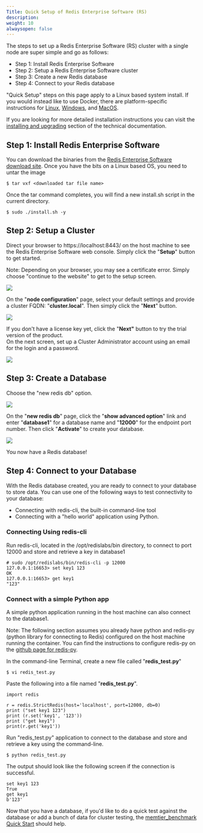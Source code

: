 ```yaml
---
Title: Quick Setup of Redis Enterprise Software (RS)
description: 
weight: 10
alwaysopen: false
---
```

The steps to set up a Redis Enterprise Software (RS) cluster with a
single node are super simple and go as follows:

-   Step 1: Install Redis Enterprise Software
-   Step 2: Setup a Redis Enterprise Software cluster
-   Step 3: Create a new Redis database
-   Step 4: Connect to your Redis database

"Quick Setup" steps on this page apply to a Linux based system install.
If you would instead like to use Docker, there are platform-specific
instructions for
[Linux](/redis-enterprise-documentation/getting-started/docker/linux/),
[Windows](/redis-enterprise-documentation/getting-started/docker/windows/),
and
[MacOS](/redis-enterprise-documentation/getting-started/docker/macos/).

If you are looking for more detailed installation instructions you can
visit the [installing and
upgrading](https://redislabs.com/redis-enterprise-documentation/administering/installing-upgrading/)
section of the technical documentation.

Step 1: Install Redis Enterprise Software
-----------------------------------------

You can download the binaries from the [Redis Enterprise Software
download
site](https://app.redislabs.com/#/sign-up/software?direct=true). Once
you have the bits on a Linux based OS, you need to untar the image

``` {style="border: 2px solid #ddd; background-color: #333; color: #fff; padding: 10px; -webkit-font-smoothing: auto;"}
$ tar vxf <downloaded tar file name>
```

Once the tar command completes, you will find a new install.sh script in
the current directory.

``` {style="border: 2px solid #ddd; background-color: #333; color: #fff; padding: 10px; -webkit-font-smoothing: auto;"}
$ sudo ./install.sh -y
```

Step 2: Setup a Cluster
-----------------------

Direct your browser to https://localhost:8443/ on the host machine to
see the Redis Enterprise Software web console. Simply click the
"**Setup**" button to get started.

Note: Depending on your browser, you may see a certificate error. Simply
choose "continue to the website" to get to the setup screen.

![](/images/rs/setup_linux.png?width=600&height=287)

On the "**node configuration**" page, select your default settings and
provide a cluster FQDN: "**cluster.local**". Then simply click the
"**Next**" button.

![](/images/rs/RP-SetupScreen2.jpeg?width=600&height=378)

If you don't have a license key yet, click the "**Next"** button to try
the trial version of the product.\
On the next screen, set up a Cluster Administrator account using an
email for the login and a password.

![](/images/rs/RP-SetupScreen4.jpeg?width=600&height=377)

Step 3: Create a Database
-------------------------

Choose the "new redis db" option.

![](/images/rs/RP-SetupScreen5.jpeg?width=600&height=375)

On the "**new redis db**" page, click the "**show advanced option**"
link and enter "**database1**" for a database name and "**12000**" for
the endpoint port number. Then click "**Activate**" to create your
database.

![](/images/rs/RP-DBScreen2.jpeg?width=600&height=378)

You now have a Redis database!

Step 4: Connect to your Database
--------------------------------

With the Redis database created, you are ready to connect to your
database to store data. You can use one of the following ways to test
connectivity to your database:

-   Connecting with redis-cli, the built-in command-line tool
-   Connecting with a "hello world" application using Python.

### Connecting Using redis-cli

Run redis-cli, located in the /opt/redislabs/bin directory, to connect
to port 12000 and store and retrieve a key in database1

``` {style="border: 2px solid #ddd; background-color: #333; color: #fff; padding: 10px; -webkit-font-smoothing: auto;"}
# sudo /opt/redislabs/bin/redis-cli -p 12000
127.0.0.1:16653> set key1 123
OK
127.0.0.1:16653> get key1
"123"
```

### Connect with a simple Python app

A simple python application running in the host machine can also connect
to the database1.

Note: The following section assumes you already have python and redis-py
(python library for connecting to Redis) configured on the host machine
running the container. You can find the instructions to configure
redis-py on the [github page for
redis-py](https://github.com/andymccurdy/redis-py).

In the command-line Terminal, create a new file called
"**redis\_test.py**"

``` {style="border: 2px solid #ddd; background-color: #333; color: #fff; padding: 10px; -webkit-font-smoothing: auto;"}
$ vi redis_test.py
```

Paste the following into a file named "**redis\_test.py**".

``` {style="border: 2px solid #ddd; background-color: #333; color: #fff; padding: 10px; -webkit-font-smoothing: auto;"}
import redis

r = redis.StrictRedis(host='localhost', port=12000, db=0)
print ("set key1 123")
print (r.set('key1', '123'))
print ("get key1")
print(r.get('key1'))
```

Run "redis\_test.py" application to connect to the database and store
and retrieve a key using the command-line.

``` {style="border: 2px solid #ddd; background-color: #333; color: #fff; padding: 10px; -webkit-font-smoothing: auto;"}
$ python redis_test.py
```

The output should look like the following screen if the connection is
successful.

``` {style="border: 2px solid #ddd; background-color: #333; color: #fff; padding: 10px; -webkit-font-smoothing: auto;"}
set key1 123
True
get key1
b'123'
```

Now that you have a database, if you'd like to do a quick test against
the database or add a bunch of data for cluster testing, the
[memtier\_benchmark Quick
Start](https://redislabs.com/redis-enterprise-documentation/getting-started/memtier_benchmark/)
should help.
